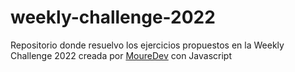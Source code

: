 # weekly-challenge-2022

Repositorio donde resuelvo los ejercicios propuestos en la Weekly Challenge 2022 creada por [MoureDev](https://github.com/mouredev) con Javascript
